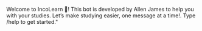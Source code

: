 Welcome to IncoLearn 👋! 
This bot is developed by Allen James to help you with your studies. Let’s make studying easier, one message at a time!. Type /help to get started."
